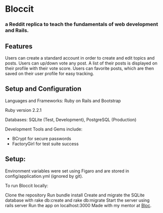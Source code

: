 # Bloccit   
### a Reddit replica to teach the fundamentals of web development and Rails.

## Features
Users can create a standard account in order to create and edit topics and posts.
Users can up/down vote any post. A list of their posts is displayed on their profile with their vote score.
Users can favorite posts, which are then saved on their user profile for easy tracking.
## Setup and Configuration
Languages and Frameworks: Ruby on Rails and Bootstrap

Ruby version 2.2.1

Databases: SQLite (Test, Development), PostgreSQL (Production)

Development Tools and Gems include:

* BCrypt for secure passwords
* FactoryGirl for test suite success  

## Setup:

Environment variables were set using Figaro and are stored in config/application.yml (ignored by git).

To run Bloccit locally:

Clone the repository
Run bundle install
Create and migrate the SQLite database with rake db:create and rake db:migrate
Start the server using rails server
Run the app on localhost:3000
Made with my mentor at [Bloc](http://bloc.io).
